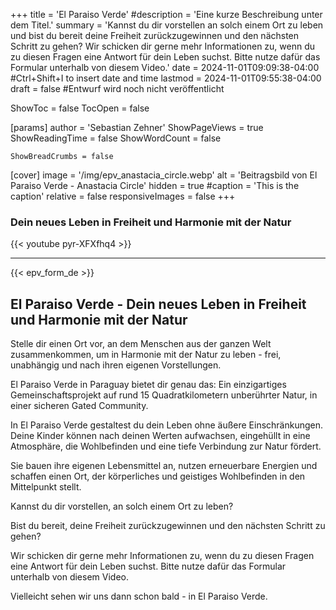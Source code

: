 +++
title = 'El Paraiso Verde'
#description = 'Eine kurze Beschreibung unter dem Titel.'
summary = 'Kannst du dir vorstellen an solch einem Ort zu leben und bist du bereit deine Freiheit zurückzugewinnen und den nächsten Schritt zu gehen? Wir schicken dir gerne mehr Informationen zu, wenn du zu diesen Fragen eine Antwort für dein Leben suchst. Bitte nutze dafür das Formular unterhalb von diesem Video.'
date = 2024-11-01T09:09:38-04:00 #Ctrl+Shift+I to insert date and time
lastmod = 2024-11-01T09:55:38-04:00
draft = false #Entwurf wird noch nicht veröffentlicht

ShowToc = false
TocOpen = false

[params]
    author = 'Sebastian Zehner'
    ShowPageViews = true
    ShowReadingTime = false
    ShowWordCount = false

    ShowBreadCrumbs = false

[cover]
    image = '/img/epv_anastacia_circle.webp'
    alt = 'Beitragsbild von El Paraiso Verde - Anastacia Circle'
    hidden = true
    #caption = 'This is the caption'
    relative = false
    responsiveImages = false
+++

### Dein neues Leben in Freiheit und Harmonie mit der Natur

{{< youtube pyr-XFXfhq4 >}}

---

{{< epv_form_de >}}

## El Paraiso Verde - Dein neues Leben in Freiheit und Harmonie mit der Natur

Stelle dir einen Ort vor, an dem Menschen aus der ganzen Welt zusammenkommen, um in Harmonie mit der Natur zu leben - frei, unabhängig und nach ihren eigenen Vorstellungen.

El Paraiso Verde in Paraguay bietet dir genau das: Ein einzigartiges Gemeinschaftsprojekt auf rund 15 Quadratkilometern unberührter Natur, in einer sicheren Gated Community.

In El Paraiso Verde gestaltest du dein Leben ohne äußere Einschränkungen. Deine Kinder können nach deinen Werten aufwachsen, eingehüllt in eine Atmosphäre, die Wohlbefinden und eine tiefe Verbindung zur Natur fördert.

Sie bauen ihre eigenen Lebensmittel an, nutzen erneuerbare Energien und schaffen einen Ort, der körperliches und geistiges Wohlbefinden in den Mittelpunkt stellt.

Kannst du dir vorstellen, an solch einem Ort zu leben?

Bist du bereit, deine Freiheit zurückzugewinnen und den nächsten Schritt zu gehen?

Wir schicken dir gerne mehr Informationen zu, wenn du zu diesen Fragen eine Antwort für dein Leben suchst. Bitte nutze dafür das Formular unterhalb von diesem Video.

Vielleicht sehen wir uns dann schon bald - in El Paraiso Verde.

<!-- {{< chat testroom >}} -->
